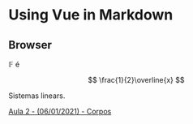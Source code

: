 # Using Vue in Markdown

## Browser

$\mathbb{F}$ é

$$
\frac{1}{2}\overline{x}
$$

Sistemas linears.

[Aula 2 - (06/01/2021) - Corpos](https://www.youtube.com/watch?v=z9GZVGrg1As)

##

